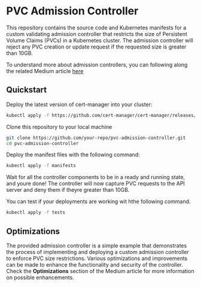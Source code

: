 # PVC Admission Controller

This repository contains the source code and Kubernetes manifests for a custom validating admission controller that restricts the size of Persistent Volume Claims (PVCs) in a Kubernetes cluster. The admission controller will reject any PVC creation or update request if the requested size is greater than 10GB.

To understand more about admission controllers, you can following along the related Medium article [here](https://medium.com/@ashwinphilip96/kubernetes-admission-controllers-enhance-security-and-ensure-compliance-6b61e85d6f24)

## Quickstart

Deploy the latest version of cert-manager into your cluster:

```bash
kubectl apply -f https://github.com/cert-manager/cert-manager/releases/download/v1.11.0/cert-manager.yaml
```

Clone this repository to your local machine

```bash
git clone https://github.com/your-repo/pvc-admission-controller.git
cd pvc-admission-controller
```

Deploy the manifest files with the following command:

```bash
kubectl apply -f manifests
```

Wait for all the controller components to be in a ready and running state, and youre done! The controller will now capture PVC requests to the API server and deny them if theyre greater than 10GB.

You can test if your deployments are working wit hthe following command.

```bash
kubectl apply -f tests
```
## Optimizations

The provided admission controller is a simple example that demonstrates the process of implementing and deploying a custom admission controller to enforce PVC size restrictions. Various optimizations and improvements can be made to enhance the functionality and security of the controller. Check the **Optimizations** section of the Medium article for more information on possible enhancements.

